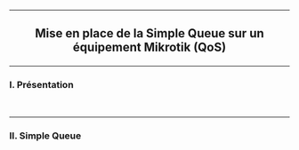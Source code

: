 ------------------------------------------------------------------------------------------------------------------------------------------------------------------------------------------
## <p align='center'> Mise en place de la Simple Queue sur un équipement Mikrotik (QoS) </p>

------------------------------------------------------------------------------------------------------------------------------------------------------------------------------------------
### I. Présentation

<br />

------------------------------------------------------------------------------------------------------------------------------------------------------------------------------------------
### II. Simple Queue
